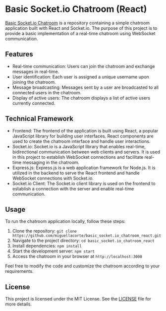 # Basic Socket.io Chatroom (React)

[Basic Socket.io Chatroom](https://github.com/miguellacorte/basic_socket.io_chatroom_react) is a repository containing a simple chatroom application built with React and Socket.io. The purpose of this project is to provide a basic implementation of a real-time chatroom using WebSocket communication.

## Features
- Real-time communication: Users can join the chatroom and exchange messages in real-time.
- User identification: Each user is assigned a unique username upon joining the chatroom.
- Message broadcasting: Messages sent by a user are broadcasted to all connected users in the chatroom.
- Display of active users: The chatroom displays a list of active users currently connected.

## Technical Framework
- Frontend: The frontend of the application is built using React, a popular JavaScript library for building user interfaces. React components are used to create the chatroom interface and handle user interactions.
- Socket.io: Socket.io is a JavaScript library that enables real-time, bidirectional communication between web clients and servers. It is used in this project to establish WebSocket connections and facilitate real-time messaging in the chatroom.
- Express.js: Express.js is a web application framework for Node.js. It is utilized in the backend to serve the React frontend and handle WebSocket connections with Socket.io.
- Socket.io Client: The Socket.io client library is used on the frontend to establish a connection with the server and enable real-time communication.

## Usage
To run the chatroom application locally, follow these steps:
1. Clone the repository: `git clone https://github.com/miguellacorte/basic_socket.io_chatroom_react.git`
2. Navigate to the project directory: `cd basic_socket.io_chatroom_react`
3. Install dependencies: `npm install`
4. Start the development server: `npm start`
5. Access the chatroom in your browser at `http://localhost:3000`

Feel free to modify the code and customize the chatroom according to your requirements.

## License
This project is licensed under the MIT License. See the [LICENSE](https://github.com/miguellacorte/basic_socket.io_chatroom_react/blob/main/LICENSE) file for more details.
